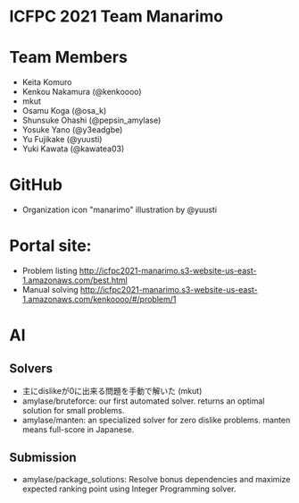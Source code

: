 ICFPC 2021 Team Manarimo
================================

# Team Members
* Keita Komuro
* Kenkou Nakamura (@kenkoooo)
* mkut
* Osamu Koga (@osa_k)
* Shunsuke Ohashi (@pepsin_amylase)
* Yosuke Yano (@y3eadgbe)
* Yu Fujikake (@yuusti)
* Yuki Kawata (@kawatea03)

# GitHub
* Organization icon "manarimo" illustration by @yuusti

# Portal site:
* Problem listing http://icfpc2021-manarimo.s3-website-us-east-1.amazonaws.com/best.html
* Manual solving http://icfpc2021-manarimo.s3-website-us-east-1.amazonaws.com/kenkoooo/#/problem/1

# AI
## Solvers
* 主にdislikeが0に出来る問題を手動で解いた (mkut)
* amylase/bruteforce: our first automated solver. returns an optimal solution for small problems.
* amylase/manten: an specialized solver for zero dislike problems. manten means full-score in Japanese.

## Submission
* amylase/package_solutions: Resolve bonus dependencies and maximize expected ranking point using Integer Programming solver.
